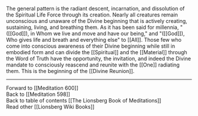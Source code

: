 The general pattern is the radiant descent, incarnation, and dissolution of the Spiritual Life Force through its creation. Nearly all creatures remain unconscious and unaware of the Divine beginning that is actively creating, sustaining, living, and breathing them. As it has been said for millennia, "([[God]]), in Whom we live and move and have our being," and "([[God]]), Who gives life and breath and everything else" to [[All]]. Those few who come into conscious awareness of their Divine beginning while still in embodied form and can divide the [[Spiritual]] and the [[Material]] through the Word of Truth have the opportunity, the invitation, and indeed the Divine mandate to consciously reascend and reunite with the [[One]] radiating them. This is the beginning of the [[Divine Reunion]]. 

___

Forward to [[Meditation 600]]  
Back to [[Meditation 598]]  
Back to table of contents [[The Lionsberg Book of Meditations]]  
Read other [[Lionsberg Wiki Books]] 